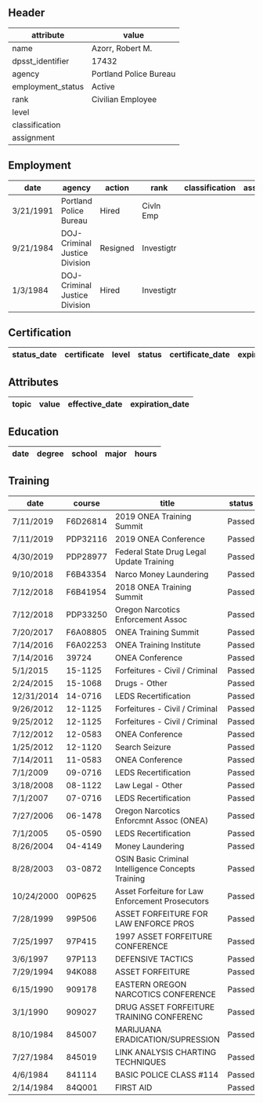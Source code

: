 ## Header
| attribute | value |
| --------- | ----- |
| name | Azorr, Robert M. |
| dpsst_identifier | 17432 |
| agency | Portland Police Bureau |
| employment_status | Active |
| rank | Civilian Employee |
| level |  |
| classification |  |
| assignment |  |
## Employment
| date | agency | action | rank | classification | assignment |
| ---- | ------ | ------ | ---- | -------------- | ---------- |
| 3/21/1991 | Portland Police Bureau | Hired | Civln Emp |  |  |
| 9/21/1984 | DOJ-Criminal Justice Division | Resigned | Investigtr |  |  |
| 1/3/1984 | DOJ-Criminal Justice Division | Hired | Investigtr |  |  |
## Certification
| status_date | certificate | level | status | certificate_date | expiration_date | probation_date |
| ----------- | ----------- | ----- | ------ | ---------------- | --------------- | -------------- |
## Attributes
| topic | value | effective_date | expiration_date |
| ----- | ----- | -------------- | --------------- |
## Education
| date | degree | school | major | hours |
| ---- | ------ | ------ | ----- | ----- |
## Training
| date | course | title | status | score | hours |
| ---- | ------ | ----- | ------ | ----- | ----- |
| 7/11/2019 | F6D26814 | 2019 ONEA Training Summit | Passed | 0.0 | 24.00 |
| 7/11/2019 | PDP32116 | 2019 ONEA Conference | Passed | 0.0 | 24.00 |
| 4/30/2019 | PDP28977 | Federal State Drug Legal Update Training | Passed | 0.0 | 3.00 |
| 9/10/2018 | F6B43354 | Narco Money Laundering | Passed | 0.0 | 8.00 |
| 7/12/2018 | F6B41954 | 2018 ONEA Training Summit | Passed | 0.0 | 24.00 |
| 7/12/2018 | PDP33250 | Oregon Narcotics Enforcement Assoc | Passed | 0.0 | 24.00 |
| 7/20/2017 | F6A08805 | ONEA Training Summit | Passed | 0.0 | 24.00 |
| 7/14/2016 | F6A02253 | ONEA Training Institute | Passed | 0.0 | 20.00 |
| 7/14/2016 | 39724 | ONEA Conference | Passed | 0.0 | 23.50 |
| 5/1/2015 | 15-1125 | Forfeitures - Civil / Criminal | Passed | 0.0 | 11.00 |
| 2/24/2015 | 15-1068 | Drugs - Other | Passed | 0.0 | 2.00 |
| 12/31/2014 | 14-0716 | LEDS Recertification | Passed | 0.0 | 1.00 |
| 9/26/2012 | 12-1125 | Forfeitures - Civil / Criminal | Passed | 0.0 | 6.00 |
| 9/25/2012 | 12-1125 | Forfeitures - Civil / Criminal | Passed | 0.0 | 7.00 |
| 7/12/2012 | 12-0583 | ONEA Conference | Passed | 0.0 | 20.00 |
| 1/25/2012 | 12-1120 | Search  Seizure | Passed | 0.0 | 3.00 |
| 7/14/2011 | 11-0583 | ONEA Conference | Passed | 0.0 | 24.00 |
| 7/1/2009 | 09-0716 | LEDS Recertification | Passed | 0.0 | 1.00 |
| 3/18/2008 | 08-1122 | Law  Legal - Other | Passed | 0.0 | 1.00 |
| 7/1/2007 | 07-0716 | LEDS Recertification | Passed | 0.0 | 2.00 |
| 7/27/2006 | 06-1478 | Oregon Narcotics Enforcmnt Assoc (ONEA) | Passed | 0.0 | 8.00 |
| 7/1/2005 | 05-0590 | LEDS Recertification | Passed | 0.0 | 2.00 |
| 8/26/2004 | 04-4149 | Money Laundering | Passed | 0.0 | 24.00 |
| 8/28/2003 | 03-0872 | OSIN Basic Criminal Intelligence Concepts Training | Passed | 0.0 | 4.00 |
| 10/24/2000 | 00P625 | Asset Forfeiture for Law Enforcement  Prosecutors | Passed | 0.0 | 13.00 |
| 7/28/1999 | 99P506 | ASSET FORFEITURE FOR LAW ENFORCE  PROS | Passed | 0.0 | 16.00 |
| 7/25/1997 | 97P415 | 1997 ASSET FORFEITURE CONFERENCE | Passed | 0.0 | 14.00 |
| 3/6/1997 | 97P113 | DEFENSIVE TACTICS | Passed | 0.0 | 8.00 |
| 7/29/1994 | 94K088 | ASSET FORFEITURE | Passed | 0.0 | 8.00 |
| 6/15/1990 | 909178 | EASTERN OREGON NARCOTICS CONFERENCE | Passed | 0.0 | 16.00 |
| 3/1/1990 | 909027 | DRUG ASSET FORFEITURE TRAINING CONFERENC | Passed | 0.0 | 16.00 |
| 8/10/1984 | 845007 | MARIJUANA ERADICATION/SUPRESSION | Passed | 0.0 | 40.00 |
| 7/27/1984 | 845019 | LINK ANALYSIS CHARTING TECHNIQUES | Passed | 0.0 | 7.00 |
| 4/6/1984 | 841114 | BASIC POLICE CLASS #114 | Passed | 0.0 | 16.00 |
| 2/14/1984 | 84Q001 | FIRST AID | Passed | 0.0 | 8.00 |
